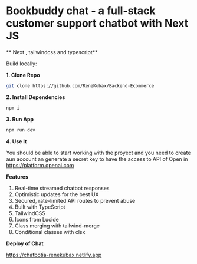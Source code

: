 # Bookbuddy chat - a full-stack customer support chatbot with Next JS

** Next , tailwindcss and typescript**

Build locally:

**1. Clone Repo**

```bash
git clone https://github.com/ReneKubax/Backend-Ecommerce
```

**2. Install Dependencies**

```bash
npm i
```


**3. Run App**

```bash
npm run dev
```

**4. Use It**

You should be able to start working with the proyect and you need to create aun account an generate a secret key to have the access to API of Open in https://platform.openai.com


**Features**

1. Real-time streamed chatbot responses
2. Optimistic updates for the best UX
3. Secured, rate-limited API routes to prevent abuse
4. Built with TypeScript
5. TailwindCSS
6. Icons from Lucide
7. Class merging with tailwind-merge
8. Conditional classes with clsx

**Deploy of Chat**

https://chatbotia-renekubax.netlify.app

